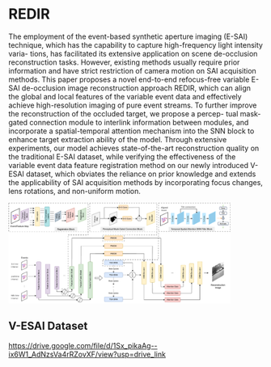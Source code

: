 # REDIR
The employment of the event-based synthetic aperture imaging (E-SAI)
technique, which has the capability to capture high-frequency light intensity varia-
tions, has facilitated its extensive application on scene de-occlusion reconstruction
tasks. However, existing methods usually require prior information and have strict
restriction of camera motion on SAI acquisition methods. This paper proposes a
novel end-to-end refocus-free variable E-SAI de-occlusion image reconstruction
approach REDIR, which can align the global and local features of the variable
event data and effectively achieve high-resolution imaging of pure event streams.
To further improve the reconstruction of the occluded target, we propose a percep-
tual mask-gated connection module to interlink information between modules, and
incorporate a spatial-temporal attention mechanism into the SNN block to enhance
target extraction ability of the model. Through extensive experiments, our model
achieves state-of-the-art reconstruction quality on the traditional E-SAI dataset,
while verifying the effectiveness of the variable event data feature registration
method on our newly introduced V-ESAI dataset, which obviates the reliance
on prior knowledge and extends the applicability of SAI acquisition methods by
incorporating focus changes, lens rotations, and non-uniform motion.

<img src="VERE-Net-Archicture.pdf" height="200">

## V-ESAI Dataset 
https://drive.google.com/file/d/1Sx_pikaAg--ix6W1_AdNzsVa4rRZovXF/view?usp=drive_link

